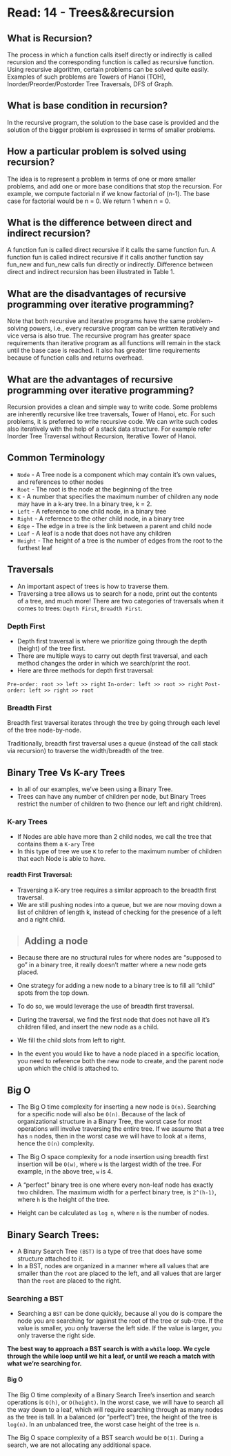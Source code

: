 
# Read: 14 - Trees&&recursion

## What is Recursion? 

The process in which a function calls itself directly or indirectly is called recursion and the corresponding function is called as recursive function. Using recursive algorithm, certain problems can be solved quite easily. Examples of such problems are Towers of Hanoi (TOH), Inorder/Preorder/Postorder Tree Traversals, DFS of Graph.

## What is base condition in recursion? 

In the recursive program, the solution to the base case is provided and the solution of the bigger problem is expressed in terms of smaller problems. 

## How a particular problem is solved using recursion? 

The idea is to represent a problem in terms of one or more smaller problems, and add one or more base conditions that stop the recursion. For example, we compute factorial n if we know factorial of (n-1). The base case for factorial would be n = 0. We return 1 when n = 0.
 
## What is the difference between direct and indirect recursion? 

A function fun is called direct recursive if it calls the same function fun. A function fun is called indirect recursive if it calls another function say fun_new and fun_new calls fun directly or indirectly. Difference between direct and indirect recursion has been illustrated in Table 1. 

## What are the disadvantages of recursive programming over iterative programming?
 
Note that both recursive and iterative programs have the same problem-solving powers, i.e., every recursive program can be written iteratively and vice versa is also true. The recursive program has greater space requirements than iterative program as all functions will remain in the stack until the base case is reached. It also has greater time requirements because of function calls and returns overhead.

## What are the advantages of recursive programming over iterative programming? 

Recursion provides a clean and simple way to write code. Some problems are inherently recursive like tree traversals, Tower of Hanoi, etc. For such problems, it is preferred to write recursive code. We can write such codes also iteratively with the help of a stack data structure. For example refer Inorder Tree Traversal without Recursion, Iterative Tower of Hanoi.

## Common Terminology

- `Node` - A Tree node is a component which may contain it’s own values, and references to other nodes
- `Root` - The root is the node at the beginning of the tree
- `K` - A number that specifies the maximum number of children any node may have in a k-ary tree. In a binary tree, k = 2.
- `Left` - A reference to one child node, in a binary tree
- `Right` - A reference to the other child node, in a binary tree
- `Edge` - The edge in a tree is the link between a parent and child node
- `Leaf` - A leaf is a node that does not have any children
- `Height` - The height of a tree is the number of edges from the root to the furthest leaf

## Traversals

- An important aspect of trees is how to traverse them.
- Traversing a tree allows us to search for a node, print out the contents of a tree, and much more! There are two categories of traversals when it comes to trees: `Depth First`, `Breadth First`.

### Depth First

- Depth first traversal is where we prioritize going through the depth (height) of the tree first.
- There are multiple ways to carry out depth first traversal, and each method changes the order in which we search/print the root.
- Here are three methods for depth first traversal:

`Pre-order: root >> left >> right`
`In-order: left >> root >> right`
`Post-order: left >> right >> root`

### Breadth First

Breadth first traversal iterates through the tree by going through each level of the tree node-by-node.

Traditionally, breadth first traversal uses a queue (instead of the call stack via recursion) to traverse the width/breadth of the tree.


## Binary Tree Vs K-ary Trees

- In all of our examples, we’ve been using a Binary Tree.
- Trees can have any number of children per node, but Binary Trees restrict the number of children to two (hence our left and right children).

### K-ary Trees

- If Nodes are able have more than 2 child nodes, we call the tree that contains them a `K-ary` Tree
- In this type of tree we use `K` to refer to the maximum number of children that each Node is able to have.

#### readth First Traversal:

- Traversing a K-ary tree requires a similar approach to the breadth first traversal.
- We are still pushing nodes into a queue, but we are now moving down a list of children of length k, instead of checking for the presence of a left and a right child.

>## Adding a node

- Because there are no structural rules for where nodes are “supposed to go” in a binary tree, it really doesn’t matter where a new node gets placed.

- One strategy for adding a new node to a binary tree is to fill all “child” spots from the top down.
- To do so, we would leverage the use of breadth first traversal.
- During the traversal, we find the first node that does not have all it’s children filled, and insert the new node as a child.
- We fill the child slots from left to right.

* In the event you would like to have a node placed in a specific location, you need to reference both the new node to create, and the parent node upon which the child is attached to.

## Big O

- The Big O time complexity for inserting a new node is `O(n)`. Searching for a specific node will also be `O(n)`. Because of the lack of organizational structure in a Binary Tree, the worst case for most operations will involve traversing the entire tree. If we assume that a tree has `n` nodes, then in the worst case we will have to look at `n` items, hence the `O(n)` complexity.

- The Big O space complexity for a node insertion using breadth first insertion will be `O(w)`, where `w` is the largest width of the tree. For example, in the above tree, `w` is 4.

- A “perfect” binary tree is one where every non-leaf node has exactly two children. The maximum width for a perfect binary tree, is `2^(h-1)`, where `h` is the height of the tree.

- Height can be calculated as `log n`, where `n` is the number of nodes.

## Binary Search Trees:

- A Binary Search Tree `(BST)` is a type of tree that does have some structure attached to it.
- In a BST, nodes are organized in a manner where all values that are smaller than the `root` are placed to the left, and all values that are larger than the `root` are placed to the right.

### Searching a BST

- Searching a `BST` can be done quickly, because all you do is compare the node you are searching for against the root of the tree or sub-tree. If the value is smaller, you only traverse the left side. If the value is larger, you only traverse the right side.

**The best way to approach a BST search is with a `while` loop. We cycle through the while loop until we hit a leaf, or until we reach a match with what we’re searching for.**

#### Big O

The Big O time complexity of a Binary Search Tree’s insertion and search operations is `O(h)`, or `O(height)`. In the worst case, we will have to search all the way down to a leaf, which will require searching through as many nodes as the tree is tall. In a balanced (or “perfect”) tree, the height of the tree is `log(n)`. In an unbalanced tree, the worst case height of the tree is `n`.

The Big O space complexity of a BST search would be `O(1)`. During a search, we are not allocating any additional space.
